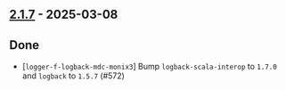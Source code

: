 ## [2.1.7](https://github.com/Kevin-Lee/logger-f/issues?q=is%3Aissue%20is%3Aclosed%20milestone%3Av2-m1-13) - 2025-03-08

## Done
* [`logger-f-logback-mdc-monix3`] Bump `logback-scala-interop` to `1.7.0` and `logback` to `1.5.7` (#572)
